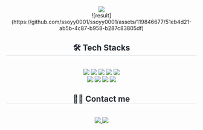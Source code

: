 <div align= "center">
    <img src="https://capsule-render.vercel.app/api?type=wave&color=0:a8e1d0,100:d1e6e0&height=180&animation=fadeIn&fontColor=2a745e&fontSize=50" />
    </div>
    <div style="text-align: center;"> 
    ![result](https://github.com/ssoyy0001/ssoyy0001/assets/119846677/51eb4d21-ab5b-4c87-b958-b287c83805df)
    </div>
    <div style="text-align: center;">
    <h2 style="border-bottom: 1px solid #d8dee4; color: #282d33;"> 🛠️ Tech Stacks </h2> <br> 
    <div  align= "center"> <img src="https://img.shields.io/badge/Apache Tomcat-F8DC75?style=for-the-badge&logo=Apache Tomcat&logoColor=white">
          <img src="https://img.shields.io/badge/Bootstrap-7952B3?style=for-the-badge&logo=Bootstrap&logoColor=white">
          <img src="https://img.shields.io/badge/CSS3-1572B6?style=for-the-badge&logo=CSS3&logoColor=white">
          <img src="https://img.shields.io/badge/Github-181717?style=for-the-badge&logo=Github&logoColor=white">
          <img src="https://img.shields.io/badge/Java-007396?style=for-the-badge&logo=Java&logoColor=white">
          <br/><img src="https://img.shields.io/badge/Javascript-F7DF1E?style=for-the-badge&logo=Javascript&logoColor=white">
          <img src="https://img.shields.io/badge/jQuery-0769AD?style=for-the-badge&logo=jQuery&logoColor=white">
          <img src="https://img.shields.io/badge/Notion-000000?style=for-the-badge&logo=Notion&logoColor=white">
          <img src="https://img.shields.io/badge/Spring-6DB33F?style=for-the-badge&logo=Spring&logoColor=white">
          </div>
    </div>
    <div style="text-align: center;">
    <h2 style="border-bottom: 1px solid #d8dee4; color: #282d33;"> 🧑‍💻 Contact me </h2> <br> 
    <div align= "center"> <a href=> <img src="https://img.shields.io/badge/Notion-000000?style=for-the-badge&logo=Notion&logoColor=white&link="> </a>
         <a href=mailto:ssoyy0001@gmail.com> <img src="https://img.shields.io/badge/Gmail-EA4335?style=for-the-badge&logo=Gmail&logoColor=white&link=mailto:ssoyy0001@gmail.com"> </a>
          </div>  <br> 
    <div align= "center">  </div> 
    </div>
    
